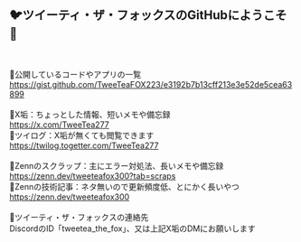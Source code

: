 ## 🐦️ツイーティ・ザ・フォックスのGitHubにようこそ🦊
<br>

🍵公開しているコードやアプリの一覧  
https://gist.github.com/TweeTeaFOX223/e3192b7b13cff213e3e52de5cea63899  
<br>
🍵X垢：ちょっとした情報、短いメモや備忘録  
https://x.com/TweeTea277  
🍵ツイログ：X垢が無くても閲覧できます  
https://twilog.togetter.com/TweeTea277  
<br>
🍵Zennのスクラップ：主にエラー対処法、長いメモや備忘録  
https://zenn.dev/tweeteafox300?tab=scraps   
🍵Zennの技術記事：ネタ無いので更新頻度低、とにかく長いやつ  
https://zenn.dev/tweeteafox300  
<br>
🍵ツイーティ・ザ・フォックスの連絡先  
DiscordのID「tweetea_the_fox」、又は上記X垢のDMにお願いします


<!--
**TweeTeaFOX223/TweeTeaFOX223** is a ✨ _special_ ✨ repository because its `README.md` (this file) appears on your GitHub profile.

Here are some ideas to get you started:

- 🔭 I’m currently working on ...
- 🌱 I’m currently learning ...
- 👯 I’m looking to collaborate on ...
- 🤔 I’m looking for help with ...
- 💬 Ask me about ...
- 📫 How to reach me: ...
- 😄 Pronouns: ...
- ⚡ Fun fact: ...
-->
